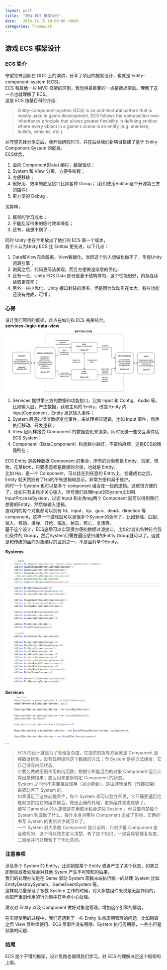 ```yaml
---
layout: post
title:  "游戏 ECS 框架设计"
date:   2018-11-15 10:00:00 +0800
categories: framework
---
```

## 游戏 ECS 框架设计

### ECS 简介
守望先锋团队在 GDC 上的演讲，分享了项目的框架设计，也就是 Entity–component–system (ECS)。<br>
ECS 和其他一些 MVC 框架的区别，我觉得最重要的一点是数据驱动。理解了这一点也就理解了 ECS。<br>
这是 ECS 维基百科的介绍:<br>
>Entity–component–system (ECS) is an architectural pattern that is mostly used in game development. 
>ECS follows the composition over inheritance principle that allows greater flexibility in defining entities where every object in a game's scene is an entity (e.g. enemies, bullets, vehicles, etc.).

从守望先锋分享之后，我开始研究ECS，并在后续我们新项目搭建了基于 Entity-Component-System 的底层。<br>
ECS优势，<br>
1. 面向 Component(Data) 编程，数据驱动；
2. System 和 View 分离，方便多线程；
3. 方便移植；
4. 很好用、效率的底层接口比如各种 Group；（我们使用Entitas这个开源第三方的插件）
5. 更方便的 Debug；

劣势嘛，<br>
1. 框架的学习成本；
2. 不能乱写带来的临时效率降低；
3. 还有，我想不到了…

同时 Unity 也在今年放出了他们的 ECS 第一个版本，<br>
我个人认为Unity ECS 比 Entitas 更先进，以下几点：<br>
1. Data和View完全脱离，View数据化。当然这个别人想做也做不了，毕竟Unity闭源引擎；<br>
2. 剥离之后，代码更简洁美观，而且方便做渲染层的优化…<br>
3. 还有一点，Unity ECS Data 部分是基于结构体的，这个性能很好，内存连续读取更效率；<br>
4. 另外一些小优化，Unity 接口封装的很多。但是因为改动实在太大，有些功能还没有完成，可惜；<br>

### 心得

设计我们项目的框架，难点在如何和 ECS 完美结合。<br>
**services-logic-data-view**<br>
![](/images/ecs-framework1.png)<br> 

1. Services 提供第三方的数据和功能接口，比如 Input 和 Config、Audio 等。比如输入层，产生数据，获取主角的 Entity，改变 Entity 内 InputComponent，Entity 发送输入事件；<br>
2. System 层通过侦听数据变化事件，来处理相应逻辑，比如 Input 事件，然后执行移动、开发逻辑；<br>
3. View 层同样接受 Component 的数据变化来渲染，同时发送一些交互事件给 ECS System；<br>
4. Component（DataComponent）粒度越小越好，不要怕麻烦，这是ECS的精髓所在；<br>

ECS Entity 是各种数据 Component 的集合，所有的对象都是 Entity，玩家，怪物，花草树木，只要愿意都是数据的合体，也就是 Entity。<br>
比如 Hp，是一个 Component，可以挂在到任意的 Entity上，挂载成功之后，Entity 就天然拥有了Hp的所有逻辑和显示。非常方便和易于维护。<br>
同时一个 System 也可以是多个 component 组合在一起的逻辑。这就很方便的了，比如只有主角才关心输入，所有我们处理Input的System比如叫 InputProcessSystem，过滤 Input 和主角tag两个 Component 就可以得到我们想要的Entity，然后做输入逻辑。<br>
游戏内的每个对象都可以拥有 Id、input、hp、gun、dead、direction 等 component，这样一个游戏就可以是很多个System的合体了，比如登陆、匹配、输入、移动、换弹、开枪、瞄准、射击、死亡、复活等。<br>
基于这个设计，ECS底层可以实现很方便的数据过滤接口，比如过滤出各种符合我们条件的 Group，然后System只需要遍历感兴趣的Entity Group就可以了。这就是和传统的面向对象编程的区别之一，不是面对单个Entity。<br>

**Systems**<br>

![](/images/ecs-framework2.png)<br> 


**Services**<br>
![](/images/ecs-framework3.png)<br> 
...

>ECS 的设计就是为了管理复杂度，它提供的指导方案就是 Component 是纯数据组合，没有任何操作这个数据的方法；而 System 是纯方法组合，它自己没有内部状态。<br>
>它要么做成无副作用的纯函数，根据它所能见到的对象 Component 组合计算出某种结果；要么用来更新特定 Component 的状态。<br>
>System 之间也不需要相互调用（减少耦合），是由游戏世界（外部框架）来驱动若干 System 的。<br>
>如果满足了这些前提条件，每个 System 都可以独立开发，它只需要遍历给框架提供给它的组件集合，做出正确的处理，更新组件状态就够了。<br>
>编写 Gameplay 的人更像是在用胶水粘合这些 System ，他只要清楚每个 System 到底做了什么，操作本身对哪些 Component 造成了影响，正确的书写 System 的更新次序就可以了。<br>
>一个 System 对大多数 Component 是只读的，只对少量 Component 是会改写的，这个可以预先定义清楚，有了这个知识，一是容易管理复杂度，二是给并行处理留下了优化空间。<br>


### 注意事项

涉及多个 System 的 Entity，比如销毁某个 Entity 或者产生了某个状态，如果立即删除或者处理会对其他 Sytem 产生不可预知的后果，<br>
我们的处理办法是在 Game 驱动 System 函数末端执行统一的处理 System 比如 EntityDestroySystem，GameEventSystem 等。<br>
这样就尽量保证了多数 System 工作的时候，对大多数组件来说是无副作用的，而把严重副作用的行为集中在单点小心处理。<br>

建议对 Entity 以及 Component 做好对象池管理，增加这个引擎的厚度。<br>

在实际使用的过程中，我们还遇到了一些 Entity 生命周期管理的问题，比如销毁之后 View 层继续使用、ECS 层事件没有移除、System 执行周期等，一些小但是频繁的问题...<br>

### 结尾

ECS 是个不错的框架，设计思路也值得我们学习，对 ECS 的理解决定这个框架的上限。
